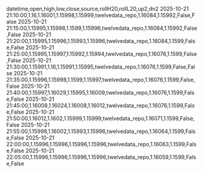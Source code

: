 datetime,open,high,low,close,source,rollH20,rollL20,up2,dn2
2025-10-21 21:10:00,1.16,1.16001,1.15998,1.15999,twelvedata_repo,1.16084,1.15992,False,False
2025-10-21 21:15:00,1.15995,1.15998,1.1599,1.15996,twelvedata_repo,1.16084,1.15992,False,False
2025-10-21 21:20:00,1.15995,1.15996,1.15993,1.15996,twelvedata_repo,1.16084,1.1599,False,False
2025-10-21 21:25:00,1.15995,1.15997,1.15992,1.15994,twelvedata_repo,1.16076,1.1599,False,False
2025-10-21 21:30:00,1.15991,1.16,1.15991,1.15995,twelvedata_repo,1.16076,1.1599,False,False
2025-10-21 21:35:00,1.15996,1.15998,1.1599,1.15997,twelvedata_repo,1.16076,1.1599,False,False
2025-10-21 21:40:00,1.15997,1.16029,1.15995,1.16009,twelvedata_repo,1.16076,1.1599,False,False
2025-10-21 21:45:00,1.16008,1.16024,1.16008,1.16012,twelvedata_repo,1.16076,1.1599,False,False
2025-10-21 21:50:00,1.16012,1.1602,1.15999,1.15999,twelvedata_repo,1.16071,1.1599,False,False
2025-10-21 21:55:00,1.15998,1.16002,1.15993,1.15996,twelvedata_repo,1.16064,1.1599,False,False
2025-10-21 22:00:00,1.15996,1.15996,1.15996,1.15996,twelvedata_repo,1.16063,1.1599,False,False
2025-10-21 22:05:00,1.15996,1.15996,1.15996,1.15996,twelvedata_repo,1.16059,1.1599,False,False
